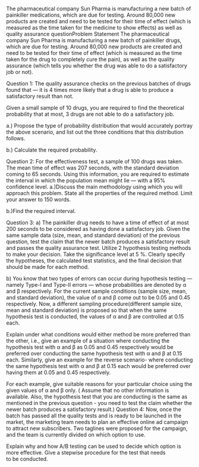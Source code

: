 The pharmaceutical company Sun Pharma is manufacturing a new batch of painkiller medications, which are due for testing. Around 80,000 new products are created and need to be tested for their time of effect (which is measured as the time taken for the medicine to show effects) as well as quality assurance
questionProblem Statement
The pharmaceutical company Sun Pharma is manufacturing a new batch of painkiller drugs, which are due for testing. Around 80,000 new products are created and need to be tested for their time of effect (which is measured as the time taken for the drug to completely cure the pain), as well as the quality assurance (which tells you whether the drug was able to do a satisfactory job or not).

Question 1:
The quality assurance checks on the previous batches of drugs found that — it is 4 times more likely that a drug is able to produce a satisfactory result than not.

Given a small sample of 10 drugs, you are required to find the theoretical probability that at most, 3 drugs are not able to do a satisfactory job.

a.) Propose the type of probability distribution that would accurately portray the above scenario, and list out the three conditions that this distribution follows.

b.) Calculate the required probability.

Question 2:
For the effectiveness test, a sample of 100 drugs was taken. The mean time of effect was 207 seconds, with the standard deviation coming to 65 seconds. Using this information, you are required to estimate the interval in which the population mean might lie — with a 95% confidence level.
a.)Discuss the main methodology using which you will approach this problem. State all the properties of the required method. Limit your answer to 150 words.

b.)Find the required interval.

Question 3:
a) The painkiller drug needs to have a time of effect of at most 200 seconds to be considered as having done a satisfactory job. Given the same sample data (size, mean, and standard deviation) of the previous question, test the claim that the newer batch produces a satisfactory result and passes the quality assurance test. Utilize 2 hypothesis testing methods to make your decision. Take the significance level at 5 %. Clearly specify the hypotheses, the calculated test statistics, and the final decision that should be made for each method.

b) You know that two types of errors can occur during hypothesis testing — namely Type-I and Type-II errors — whose probabilities are denoted by α and β respectively. For the current sample conditions (sample size, mean, and standard deviation), the value of α and β come out to be 0.05 and 0.45 respectively. Now, a different sampling procedure(different sample size, mean and standard deviation) is proposed so that when the same hypothesis test is conducted, the values of α and β are controlled at 0.15 each.

Explain under what conditions would either method be more preferred than the other, i.e., give an example of a situation where conducting the hypothesis test with α and β as 0.05 and 0.45 respectively would be preferred over conducting the same hypothesis test with α and β at 0.15 each. Similarly, give an example for the reverse scenario- where conducting the same hypothesis test with α and β at 0.15 each would be preferred over having them at 0.05 and 0.45 respectively.

For each example, give suitable reasons for your particular choice using the given values of α and β only. ( Assume that no other information is available. Also, the hypothesis test that you are conducting is the same as mentioned in the previous question - you need to test the claim whether the newer batch produces a satisfactory result.)
Question 4:
Now, once the batch has passed all the quality tests and is ready to be launched in the market, the marketing team needs to plan an effective online ad campaign to attract new subscribers. Two taglines were proposed for the campaign, and the team is currently divided on which option to use.

Explain why and how A/B testing can be used to decide which option is more effective. Give a stepwise procedure for the test that needs to be conducted.

